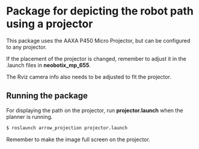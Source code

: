 # Package for depicting the robot path using a projector #

This package uses the AAXA P450 Micro Projector, but can be configured to any projector.

If the placement of the projector is changed, remember to adjust it in the .launch files in **neobotix_mp_655**.

The Rviz camera info also needs to be adjusted to fit the projector.

## Running the package ##

For displaying the path on the projector, run **projector.launch** when the planner is running.

```sh
$ roslaunch arrow_projection projector.launch
```

Remember to make the image full screen on the projector.